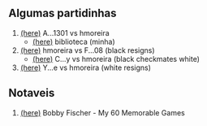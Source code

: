 ## Algumas partidinhas
1. [(here)](https://www.chess.com/analysis/game/live/108582740245?tab=analysis&move=45) A...1301 vs hmoreira
   + [(here)](https://www.chess.com/library/collections/divertidas-TqZNA3cA) biblioteca (minha)
1. [(here)](https://www.chess.com/game/live/108584421549?tab=analysis&move=42) hmoreira vs F...08 (black resigns)
   + [(here)](https://www.chess.com/analysis/game/live/108587411249?tab=explore&move=45) C...y vs hmoreira (black checkmates white)
1. [(here)](https://www.chess.com/analysis/game/live/109884111699?tab=review&move=17) Y...e vs hmoreira (white resigns)

## Notaveis
1. [(here)](https://www.chess.com/library/collections/bobby-fischer-my-60-memorable-games-2EMTL1KLJ) Bobby Fischer - My 60 Memorable Games


